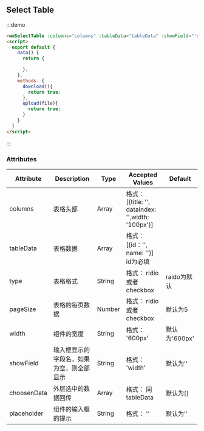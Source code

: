## Select Table

:::demo

```html
<wmSelectTable :columns="columns" :tableData="tableData" :showField="'name'" :choosenData="choosenData" :type="radio" @selectVal="selectVal"></wmSelectTable>
<script>
  export default {
    data() {
      return {

      };
    },
    methods: {
      download(){
        return true;
      },
      upload(file){
        return true;
      }
    }
  }
</script>
```

:::

### Attributes

| Attribute | Description | Type | Accepted Values | Default
|---------|--------|-------| --------|--------
| columns | 表格头部  | Array | 格式： [{title: '', dataIndex: '',width: '100px'}]
| tableData | 表格数据  | Array | 格式： [{id：'', name: ''}] id为必填
| type | 表格格式  | String | 格式： ridio 或者  checkbox  | raido为默认
| pageSize | 表格的每页数据  | Number | 格式： ridio 或者  checkbox  | 默认为5
| width | 组件的宽度  | String | 格式： '600px'   | 默认为'600px'
| showField | 输入框显示的字段名，如果为空，则全部显示  | String | 格式： 'width'   | 默认为''
| choosenData | 外层选中的数据回传  | Array | 格式： 同tableData   | 默认为[]
| placeholder | 组件的输入框的提示  | String | 格式： ''   | 默认为''
